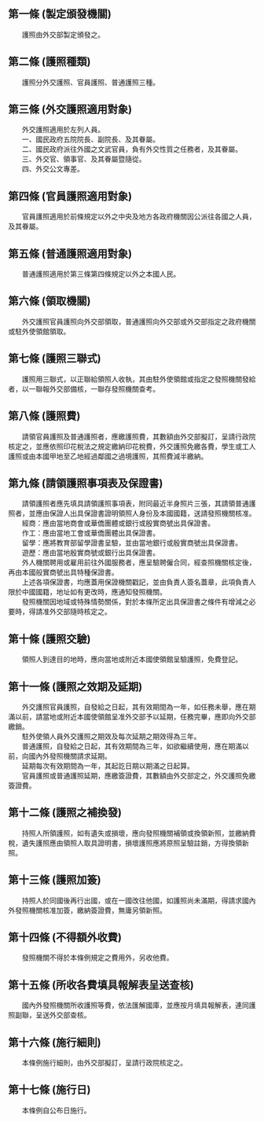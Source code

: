 第一條 (製定頒發機關)
---------------------
　　護照由外交部製定頒發之。  


第二條 (護照種類)
-----------------
　　護照分外交護照、官員護照、普通護照三種。  


第三條 (外交護照適用對象)
-------------------------
　　外交護照適用於左列人員。  
　　一、國民政府五院院長、副院長、及其眷屬。  
　　二、國民政府派往外國之文武官員，負有外交性質之任務者，及其眷屬。  
　　三、外交官、領事官、及其眷屬暨隨從。  
　　四、外交公文專差。  


第四條 (官員護照適用對象)
-------------------------
　　官員護照適用於前條規定以外之中央及地方各政府機關因公派往各國之人員，及其眷屬。  


第五條 (普通護照適用對象)
-------------------------
　　普通護照適用於第三條第四條規定以外之本國人民。  


第六條 (領取機關)
-----------------
　　外交護照官員護照向外交部領取，普通護照向外交部或外交部指定之政府機關或駐外使領館領取。  


第七條 (護照三聯式)
-------------------
　　護照用三聯式，以正聯給領照人收執，其由駐外使領館或指定之發照機關發給者，以一聯報外交部備核，一聯存發照機關查考。  


第八條 (護照費)
---------------
　　請領官員護照及普通護照者，應繳護照費，其數額由外交部擬訂，呈請行政院核定之，並應依照印花稅法之規定繳納印花稅費，外交護照免繳各費，學生或工人護照或由本國甲地至乙地經過鄰國之過境護照，其照費減半繳納。  


第九條 (請領護照事項表及保證書)
-------------------------------
　　請領護照者應先填具請領護照事項表，附同最近半身照片三張，其請領普通護照者，並應由保證人出具保證書證明領照人身份及本國國籍，送請發照機關核准。  
　　經商：應由當地商會或華僑團體或銀行或殷實商號出具保證書。  
　　作工：應由當地工會或華僑團體出具保證書。  
　　留學：應將教育部留學證書呈驗，並由當地銀行或殷實商號出具保證書。  
　　遊歷：應由當地殷實商號或銀行出具保證書。  
　　外人機關聘用或雇用前往外國服務者，應呈驗聘僱合同，經查照機關核定後，再由本國般實商號出具特種保證書。  
　　上述各項保證書，均應蓋用保證機關戳記，並由負責人簽名蓋章，此項負責人限於中國國籍，地址如有更改時，應通知發照機關。  
　　發照機關因地域或特殊情勢關係，對於本條所定出具保證書之條件有增減之必要時，得請准外交部隨時核定之。  


第十條 (護照交驗)
-----------------
　　領照人到達目的地時，應向當地或附近本國使領館呈驗護照，免費登記。  


第十一條 (護照之效期及延期)
---------------------------
　　外交護照官員護照，自發給之日起，其有效期間為一年，如任務未舉，應在期滿以前，請當地或附近本國使領館呈准外交部予以延期，任務完畢，應即向外交部繳銷。  
　　駐外使領人員外交護照之期效及每次延期之期效得為三年。  
　　普通護照，自發給之日起，其有效期間為三年，如欲繼續使用，應在期滿以前，向國內外發照機關請求延期。  
　　延期每次有效期間為一年，其起訖日期以期滿之日起算。  
　　官員護照或普通護照延期，應繳簽證費，其數額由外交部定之，外交護照免繳簽證費。  


第十二條 (護照之補換發)
-----------------------
　　持照人所領護照，如有遺失或損壞，應向發照機關補領或換領新照，並繳納費稅，遺失護照應由領照人取具證明書，損壞護照應將原照呈驗註銷，方得換領新照。  


第十三條 (護照加簽)
-------------------
　　持照人於同國後再行出國，或在一國改往他國，如護照尚未滿期，得請求國內外發照機關核准加簽，繳納簽證費，無庸另領新照。  


第十四條 (不得額外收費)
-----------------------
　　發照機關不得於本條例規定之費用外，另收他費。  


第十五條 (所收各費填具報解表呈送查核)
-------------------------------------
　　國內外發照機關所收護照等費，依法匯解國庫，並應按月填具報解表，連同護照副聯，呈送外交部查核。  


第十六條 (施行細則)
-------------------
　　本條例施行細則，由外交部擬訂，呈請行政院核定之。  


第十七條 (施行日)
-----------------
　　本條例自公布日施行。